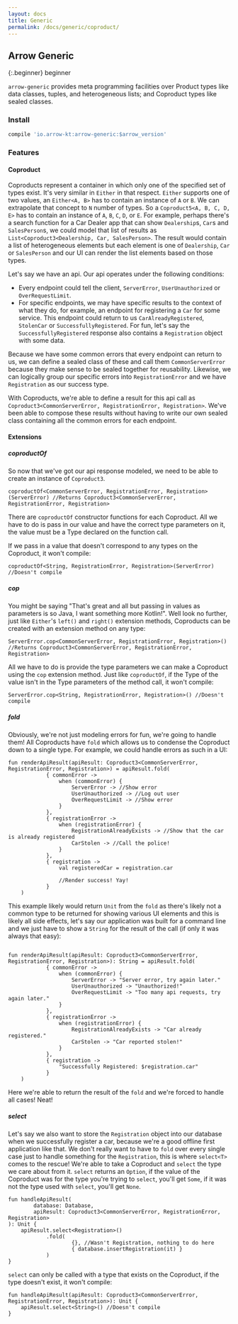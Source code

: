 ```yaml
---
layout: docs
title: Generic
permalink: /docs/generic/coproduct/
---
```


## Arrow Generic

{:.beginner}
beginner

`arrow-generic` provides meta programming facilities over Product types like data classes, tuples, and heterogeneous lists; and Coproduct types like sealed classes.

### Install

```groovy
compile 'io.arrow-kt:arrow-generic:$arrow_version'
```

### Features

#### Coproduct

Coproducts represent a container in which only one of the specified set of types exist. It's very similar in `Either` in that respect. `Either` supports one of two values, an `Either<A, B>` has to contain an instance of `A` or `B`. We can extrapolate that concept to `N` number of types. So a `Coproduct5<A, B, C, D, E>` has to contain an instance of `A`, `B`, `C`, `D`, or `E`. For example, perhaps there's a search function for a Car Dealer app that can show `Dealership`s, `Car`s and `SalesPerson`s, we could model that list of results as `List<Coproduct3<Dealership, Car, SalesPerson>`. The result would contain a list of heterogeneous elements but each element is one of `Dealership`, `Car` or `SalesPerson` and our UI can render the list elements based on those types.

Let's say we have an api. Our api operates under the following conditions:
- Every endpoint could tell the client, `ServerError`, `UserUnauthorized` or `OverRequestLimit`.
- For specific endpoints, we may have specific results to the context of what they do, for example, an endpoint for registering a `Car` for some service. This endpoint could return to us `CarAlreadyRegistered`, `StolenCar` or `SuccessfullyRegistered`. For fun, let's say the `SuccessfullyRegistered` response also contains a `Registration` object with some data.

Because we have some common errors that every endpoint can return to us, we can define a sealed class of these and call them `CommonServerError` because they make sense to be sealed together for reusability. Likewise, we can logically group our specific errors into `RegistrationError` and we have `Registration` as our success type.

With Coproducts, we're able to define a result for this api call as `Coproduct3<CommonServerError, RegistrationError, Registration>`. We've been able to compose these results without having to write our own sealed class containing all the common errors for each endpoint.

#### Extensions

##### coproductOf

So now that we've got our api response modeled, we need to be able to create an instance of `Coproduct3`.

```kotlin:ank
coproductOf<CommonServerError, RegistrationError, Registration>(ServerError) //Returns Coproduct3<CommonServerError, RegistrationError, Registration>
```

There are `coproductOf` constructor functions for each Coproduct. All we have to do is pass in our value and have the correct type parameters on it, the value must be a Type declared on the function call.

If we pass in a value that doesn't correspond to any types on the Coproduct, it won't compile:
```kolint:ank
coproductOf<String, RegistrationError, Registration>(ServerError) //Doesn't compile
```

##### cop

You might be saying "That's great and all but passing in values as parameters is so Java, I want something more Kotlin!". Well look no further, just like `Either`'s `left()` and `right()` extension methods, Coproducts can be created with an extension method on any type:

```kotlin:ank
ServerError.cop<CommonServerError, RegistrationError, Registration>() //Returns Coproduct3<CommonServerError, RegistrationError, Registration>
```

All we have to do is provide the type parameters we can make a Coproduct using the `cop` extension method. Just like `coproductOf`, if the Type of the value isn't in the Type parameters of the method call, it won't compile:

```kotlin:ank
ServerError.cop<String, RegistrationError, Registration>() //Doesn't compile
```

##### fold

Obviously, we're not just modeling errors for fun, we're going to handle them! All Coproducts have `fold` which allows us to condense the Coproduct down to a single type. For example, we could handle errors as such in a UI:

```kotlin:ank
fun renderApiResult(apiResult: Coproduct3<CommonServerError, RegistrationError, Registration>) = apiResult.fold(
            { commonError ->
                when (commonError) {
                    ServerError -> //Show error
                    UserUnauthorized -> //Log out user
                    OverRequestLimit -> //Show error
                }
            },
            { registrationError ->
                when (registrationError) {
                    RegistrationAlreadyExists -> //Show that the car is already registered
                    CarStolen -> //Call the police!
                }
            },
            { registration ->
                val registeredCar = registration.car

                //Render success! Yay!
            }
    )
```

This example likely would return `Unit` from the `fold` as there's likely not a common type to be returned for showing various UI elements and this is likely all side effects, let's say our application was built for a command line and we just have to show a `String` for the result of the call (if only it was always that easy):

```kotlin:ank

fun renderApiResult(apiResult: Coproduct3<CommonServerError, RegistrationError, Registration>): String = apiResult.fold(
            { commonError ->
                when (commonError) {
                    ServerError -> "Server error, try again later."
                    UserUnauthorized -> "Unauthorized!"
                    OverRequestLimit -> "Too many api requests, try again later."
                }
            },
            { registrationError ->
                when (registrationError) {
                    RegistrationAlreadyExists -> "Car already registered."
                    CarStolen -> "Car reported stolen!"
                }
            },
            { registration ->
                "Successfully Registered: $registration.car"
            }
    )
```

Here we're able to return the result of the `fold` and we're forced to handle all cases! Neat!

##### select

Let's say we also want to store the `Registration` object into our database when we successfully register a car, because we're a good offline first application like that. We don't really want to have to `fold` over every single case just to handle something for the `Registration`, this is where `select<T>` comes to the rescue! We're able to take a Coproduct and `select` the type we care about from it. `select` returns an `Option`, if the value of the Coproduct was for the type you're trying to `select`, you'll get `Some`, if it was not the type used with `select`, you'll get `None`.

```kotlin:ank
fun handleApiResult(
        database: Database,
        apiResult: Coproduct3<CommonServerError, RegistrationError, Registration>
): Unit {
    apiResult.select<Registration>()
            .fold(
                    {}, //Wasn't Registration, nothing to do here
                    { database.insertRegistration(it) }
            )
}
```

`select` can only be called with a type that exists on the Coproduct, if the type doesn't exist, it won't compile:
```kotlin:ank
fun handleApiResult(apiResult: Coproduct3<CommonServerError, RegistrationError, Registration>): Unit {
    apiResult.select<String>() //Doesn't compile
}
```
